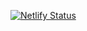 [![Netlify Status](https://api.netlify.com/api/v1/badges/d7a740fd-a7b1-4f89-8fec-406207bcbb2b/deploy-status)](https://app.netlify.com/sites/joyful-khapse-d90177/deploys)
